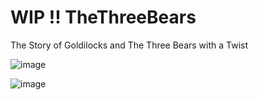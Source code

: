 # WIP !! TheThreeBears
The Story of Goldilocks and The Three Bears with a Twist

![image](https://user-images.githubusercontent.com/26853829/133870143-36eacece-9acf-4d74-8551-dae24b4808eb.png)

![image](https://user-images.githubusercontent.com/26853829/133870150-5e7d02c9-ba37-4299-ba4b-78ad013a0075.png)
